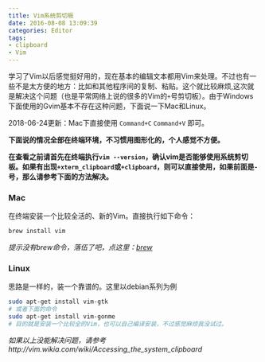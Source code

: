 ```yaml
---
title: Vim系统剪切板
date: 2016-08-08 13:09:39
categories: Editor
tags:
- clipboard
- Vim
---
```


学习了Vim以后感觉挺好用的，现在基本的编辑文本都用Vim来处理。不过也有一些不是太方便的地方：比如和其他程序间的复制、粘贴。这个就比较麻烦,这次就是解决这个问题（也是平常网络上说的很多的Vim的`+`号剪切板）。由于Windows下面使用的Gvim基本不存在这种问题，下面说一下Mac和Linux。

2018-06-24更新：Mac下直接使用 `Command+C` `Command+V` 即可。

**下面说的情况全部在终端环境，不习惯用图形化的，个人感觉不方便。**

<!-- more -->

**在查看之前请首先在终端执行`vim --version`，确认vim是否能够使用系统剪切板。如果有出现`+xterm_clipboard`或`+clipboard`，则可以直接使用，如果前面是`-`号，那么请参考下面的方法解决。**

### Mac

在终端安装一个比较全活的、新的Vim。直接执行如下命令：

``` bash
brew install vim
```

*提示没有brew命令，落伍了吧，点这里：[brew](http://brew.sh/index_zh-cn.html)*

### Linux

思路是一样的，装一个靠谱的。这里以debian系列为例

``` bash
sudo apt-get install vim-gtk
# 或者下面的命令
sudo apt-get install vim-gonme
# 目的就是安装一个比较全的Vim，也可以自己编译安装，不过感觉麻烦我没试过。
```

*如果以上没能解决问题，请参考http://vim.wikia.com/wiki/Accessing_the_system_clipboard*
